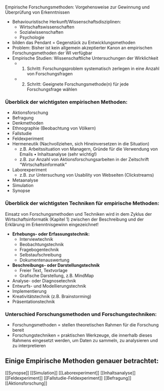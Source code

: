 Empirische Forschungsmethoden: Vorgehensweise zur Gewinnung und Überprüfung von Erkenntnissen
- Behaviouristische Herkunft/Wissenschaftsdisziplinen:
	- Wirtschaftswissenschaften
	- Sozialwissenschaften
	- Psychologie
- bilden das Pendant = Gegenstück zu Entwicklungsmethoden
- Problem: Bisher ist kein allgemein akzeptierter Kanon an empirischen Forschungsmethoden der WI verfügbar
- Empirische Studien: Wissenschaftliche Untersuchungen der Wirklichkeit
	- 1. Schritt: Forschungsproblem systematisch zerlegen in eine Anzahl von Forschungsfragen
	- 2. Schritt: Geeignete Forschungsmethode(n) für jede Forschungsfrage wählen
### Überblick der wichtigsten empirischen Methoden:
- Aktionsforschung
- Befragung
- Denkmethoden
- Ethnographie (Beobachtung von Völkern)
- Fallstudie
- Feldexperiment
- Hermeneutik (Nachvollziehen, sich Hineinversetzen in die Situation)
	- z.B. Arbeitssituation von Managern, Gründe für die Verwendung von Emails • Inhaltsanalyse (sehr wichtig!)
	- z.B. zur Anzahl von Aktionsforschungsarbeiten in der Zeitschrift “Wirtschaftsinformatik”
- Laborexperiment
	- z.B. zur Untersuchung von Usability von Webseiten (Clickstreams)
- Metaanalyse
- Simulation
- Synopse
### Überblick der wichtigsten Techniken für empirische Methoden:
Einsatz von Forschungsmethoden und Techniken wird in dem Zyklus der Wirtschaftsinformatik (Kapitel 1) zwischen der Beschreibung und der Erklärung im Erkenntnisgewinn eingezeichnet!
- **Erhebungs- oder Erfassungstechnik:**
	- Interviewtechnik
	- Beobachtungstechnik
	- Fragebogentechnik
	- Selbstaufschreibung
	- Dokumentenauswertung
- **Beschreibungs- oder Darstellungstechnik**
	- Freier Text, Textvorlage
	- Grafische Darstellung, z.B. MindMap
- Analyse- oder Diagnosetechnik
- Entwurfs- und Modellierungstechnik
- Implementierung
- Kreativitätstechnik (z.B. Brainstorming)
- Präsentationstechnik
### Unterschied Forschungsmethoden und Forschungstechniken:
- Forschungsmethoden = stellen theoretischen Rahmen für die Forschung bereit
- Forschungstechniken = praktischen Werkzeuge, die innerhalb dieses Rahmens eingesetzt werden, um Daten zu sammeln, zu analysieren und zu interpretieren
## Einige Empirische Methoden genauer betrachtet:
[[Synopse]] [[Simulation]] [[Laborexperiment]] [[Inhaltsanalyse]] [[Feldexperiment]] [[Fallstudie-Feldexperiment]] [[Befragung]] [[Aktionsforschung]]

